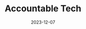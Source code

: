 ---
layout: single-project.njk
title: Accountable Tech
description: "Accountable Tech came to us with a powerful mission: to hold Big Tech accountable and advocate for a safer digital future. Their existing website wasn't doing their vision justice. We crafted a bold, purpose-driven platform that amplifies their voice, strengthens campaigns, and empowers their team with tools for storytelling, SEO, and accessibility. The result is a website that embodies their mission and positions them as leaders in the fight for accountability in the tech industry."
metaImage: 
project:
  class: accountable-tech
  hero:
    src: "./src/img/projects/cover-accountable-tech-1.jpg"
    alt: Accountable Tech WordPress Website
  industry: Internet Advocacy
  services:
    - name: Brand Identity
    - name: Strategy
    - name: Web Design
    - name: Web Development
  press:
    - name: Bloomberg
    - name: Fast Company
    - name: Mashable
  website: accountabletech.org
  sections:
    - heading: null
      paragraph: null
      content:
        - type: slideshow
          slideshows:
            - colSpan: 6
              slides:
                - src: "./src/img/projects/accountable-tech-logo-panel.png"
                  alt: ""
                - src: "./src/img/projects/slideshow-accountable-tech-7.png"
                  alt: ""
                - src: "./src/img/projects/slideshow-accountable-tech-4.png"
                  alt: ""
                - src: "./src/img/projects/slideshow-accountable-tech-3.png"
                  alt: ""
            - colSpan: 6
              slides:
                - src: "./src/img/projects/slideshow-accountable-tech-5.png"
                  alt: ""
                - src: "./src/img/projects/slideshow-accountable-tech-6.png"
                  alt: ""
                - src: "./src/img/projects/slideshow-accountable-tech-2.png"
                  alt: ""
                - src: "./src/img/projects/slideshow-accountable-tech-8.png"
                  alt: ""
        - type: image
          images:
            - src: "./src/img/projects/gettyimages-1471645492-170667a.jpg"
              alt: "Image 1"
              colSpan: 12
    - heading: Website
      paragraph: Accountable Tech's website is designed to inform and inspire action, extending the brand's bold visual identity while staying rooted in its past. We focused on clarity and impact, creating a platform that makes complex issues accessible and drives engagement with their campaigns. The result is a site that amplifies their mission and empowers users to take part in the movement for accountability in Big Tech.
      content:
        - type: image
          images:
            - src: "./src/img/projects/website-accountable-tech.png"
              alt: ""
              colSpan: 12
        - type: image
          images: 
            - src: "./src/img/projects/two-up-accountable-tech-1.png"
              alt: 
              colSpan: 6
              cardClass: "card-at-light-blue"
            - src: "./src/img/projects/two-up-accountable-tech-2.png"
              alt:
              colSpan: 6
              cardClass: "card-at-light"
        - type: fullwidth
          images:
            - src: "./src/img/projects/screenshot-accountable-tech.jpg"
              alt: ""
    - heading: Brand Extension
      paragraph: We refined the logo and typography to align seamlessly with the website’s modern design, creating a cohesive digital identity that amplifies Accountable Tech’s mission. Adjustments to proportions and type hierarchy bring clarity and boldness to the brand, while vibrant yellow call-to-action elements inject energy and draw attention to key actions. These updates pave the way for a more accessible and engaging conversation around Big Tech accountability, ensuring the brand feels both authoritative and approachable in a digital-first context.
      content:
        - type: image
          images: 
            - src: "./src/img/projects/accountable-tech-logo-panel-dark.png"
              alt: 
              colSpan: 6
            - src: "./src/img/projects/accountable-tech-logo-panel.png"
              alt:
              colSpan: 6
        - type: colors
        - type: fullwidth
          images: 
            - src: "./src/img/projects/nils-huenerfuerst-BLI6L8EDLjs-unsplash.jpg"
              alt: null
        - type: image
          images: 
            - src: "./src/img/projects/slideshow-accountable-tech-7.png"
              alt: 
              colSpan: 6
            - src: "./src/img/projects/slideshow-accountable-tech-2.png"
              alt:
              colSpan: 6
  testimonial:
    quote: >
      Love the site! I think ya'll did it: Made something refreshed and more compelling while sticking to some of the bones in areas to save us time and respect our past work.
    author: Zach Praiss
    role: Campaigns Director
sitemap:
  changefreq: weekly
  priority: 0.5
tags: projects
date: 2023-12-07
url: /projects/accountable-tech
---